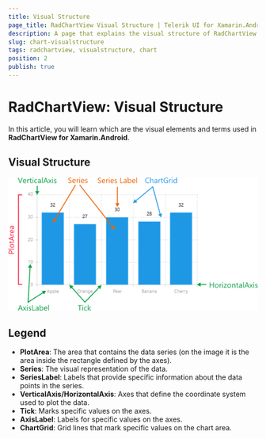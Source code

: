 ```yaml
---
title: Visual Structure
page_title: RadChartView Visual Structure | Telerik UI for Xamarin.Android Documentation
description: A page that explains the visual structure of RadChartView for Android.
slug: chart-visualstructure
tags: radchartview, visualstructure, chart
position: 2
publish: true
---
```


# RadChartView: Visual Structure

In this article, you will learn which are the visual elements and terms used in **RadChartView for Xamarin.Android**.

## Visual Structure

![TelerikUI-Chart-Structure](images/chart-structure-1.png "The Visual Structure of RadChartView.")

## Legend

* **PlotArea**: The area that contains the data series (on the image it is the area inside the rectangle defined by the axes).
* **Series**: The visual representation of the data.
* **SeriesLabel**: Labels that provide specific information about the data points in the series.
* **VerticalAxis/HorizontalAxis**: Axes that define the coordinate system used to plot the data.
* **Tick**: Marks specific values on the axes.
* **AxisLabel**: Labels for specific values on the axes.
* **ChartGrid**: Grid lines that mark specific values on the chart area.
